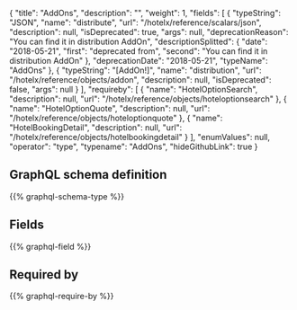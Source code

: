 {
  "title": "AddOns",
  "description": "",
  "weight": 1,
  "fields": [
    {
      "typeString": "JSON",
      "name": "distribute",
      "url": "/hotelx/reference/scalars/json",
      "description": null,
      "isDeprecated": true,
      "args": null,
      "deprecationReason": "You can find it in distribution AddOn",
      "descriptionSplitted": {
        "date": "2018-05-21",
        "first": "deprecated from",
        "second": "You can find it in distribution AddOn"
      },
      "deprecationDate": "2018-05-21",
      "typeName": "AddOns"
    },
    {
      "typeString": "[AddOn!]",
      "name": "distribution",
      "url": "/hotelx/reference/objects/addon",
      "description": null,
      "isDeprecated": false,
      "args": null
    }
  ],
  "requireby": [
    {
      "name": "HotelOptionSearch",
      "description": null,
      "url": "/hotelx/reference/objects/hoteloptionsearch"
    },
    {
      "name": "HotelOptionQuote",
      "description": null,
      "url": "/hotelx/reference/objects/hoteloptionquote"
    },
    {
      "name": "HotelBookingDetail",
      "description": null,
      "url": "/hotelx/reference/objects/hotelbookingdetail"
    }
  ],
  "enumValues": null,
  "operator": "type",
  "typename": "AddOns",
  "hideGithubLink": true
}
## GraphQL schema definition

{{% graphql-schema-type %}}

## Fields

{{% graphql-field %}}

## Required by

{{% graphql-require-by %}}
